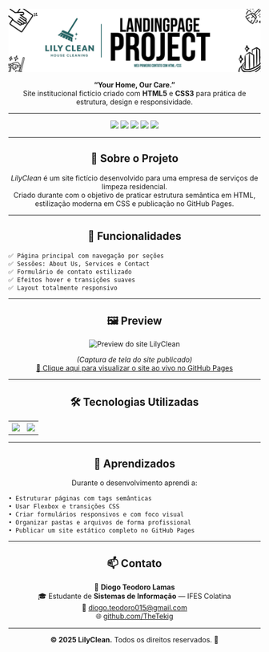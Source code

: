 
<p align="center">
  <img src="img/Meu.png" alt="Logo LilyClean">
</p>

<p align="center">
  <b>“Your Home, Our Care.”</b><br>
  Site institucional fictício criado com <b>HTML5</b> e <b>CSS3</b> para prática de estrutura, design e responsividade.
</p>

---

<p align="center">
  <img src="https://img.shields.io/badge/status-IN PROGRESS-brightyellow?style=for-the-badge">
  <img src="https://img.shields.io/badge/HTML5-E34F26?style=for-the-badge&logo=html5&logoColor=white">
  <img src="https://img.shields.io/badge/CSS3-1572B6?style=for-the-badge&logo=css3&logoColor=white">
  <img src="https://img.shields.io/badge/Responsive-Yes-brightgreen?style=for-the-badge">
  <img src="https://img.shields.io/badge/Made%20with-%F0%9F%92%99-blue?style=for-the-badge">
</p>

---

<h2 align="center">🧹 Sobre o Projeto</h2>

<p align="center">
  <i>LilyClean</i> é um site fictício desenvolvido para uma empresa de serviços de limpeza residencial.<br>
  Criado durante com o objetivo de praticar estrutura semântica em HTML, estilização moderna em CSS e publicação no GitHub Pages.
</p>

---

<h2 align="center">🚀 Funcionalidades</h2>


    ✅ Página principal com navegação por seções
    ✅ Sessões: About Us, Services e Contact
    ✅ Formulário de contato estilizado
    ✅ Efeitos hover e transições suaves
    ✅ Layout totalmente responsivo


---

<h2 align="center">🖼️ Preview</h2>

<p align="center">
  <img src="img/screenshot.png" alt="Preview do site LilyClean" width="800px">
</p>

<p align="center">
  <i>(Captura de tela do site publicado)</i><br>
  <a href="[https://TheTekig.github.io/lilyclean-website](https://thetekig.github.io/Lilyclean-Website/)]" target="_blank">
    🔗 Clique aqui para visualizar o site ao vivo no GitHub Pages
  </a>
</p>

---

<h2 align="center">🛠️ Tecnologias Utilizadas</h2>

<table align="center">
  <tr>
    <th><img src="https://img.shields.io/badge/HTML5-E34F26?style=for-the-badge&logo=html5&logoColor=white"></th>
    <th><img src="https://img.shields.io/badge/CSS3-1572B6?style=for-the-badge&logo=css3&logoColor=white"></th>
  </tr>
</table>

---

<h2 align="center">🧠 Aprendizados</h2>

<p align="center">
  Durante o desenvolvimento aprendi a:
</p>

<p align="center">
  
    • Estruturar páginas com tags semânticas 
    • Usar Flexbox e transições CSS
    • Criar formulários responsivos e com foco visual 
    • Organizar pastas e arquivos de forma profissional 
    • Publicar um site estático completo no GitHub Pages
    
</p>

---

<h2 align="center">📫 Contato</h2>

<p align="center">
  👤 <b>Diogo Teodoro Lamas</b><br>
  🎓 Estudante de <b>Sistemas de Informação</b> — IFES Colatina<br>
  📧 <a href="mailto:diogo.teodoro015@gmail.com">diogo.teodoro015@gmail.com</a><br>
  🌐 <a href="https://github.com/TheTekig">github.com/TheTekig</a>
</p>

---

<p align="center">
  <b>© 2025 LilyClean.</b> Todos os direitos reservados. 🌿
</p>
